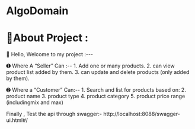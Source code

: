 # AlgoDomain
# 💫About Project :

   👋 Hello, Welcome to my project :---
 
   ➊	Where A “Seller” Can :--
      1. Add one or many products.
      2. can view product list added by them.
      3. can update and delete products (only added by them).
   
   ➋ Where a “Customer” Can:--
      1. Search and list for products based on:
      2. product name
      3. product type
      4. product category
      5. product price range (includingmix and max)
      
  Finally , Test the api through swagger:-  http://localhost:8088/swagger-ui.html#/
